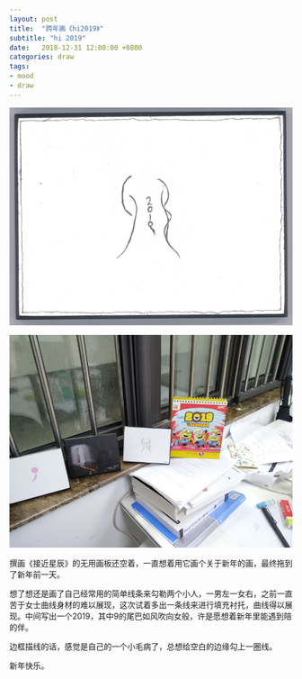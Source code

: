 ```yaml
---
layout: post
title:  "跨年画《hi2019》"
subtitle: "hi 2019"
date:   2018-12-31 12:00:00 +0800
categories: draw
tags: 
- mood
- draw
---
```





![](/img/post/hi2019/hi2019_1.png)



![](/img/post/hi2019/hi2019_2.png)



撰画《接近星辰》的无用画板还空着，一直想着用它画个关于新年的画，最终拖到了新年前一天。

想了想还是画了自己经常用的简单线条来勾勒两个小人，一男左一女右，之前一直苦于女士曲线身材的难以展现，这次试着多出一条线来进行填充衬托，曲线得以展现。中间写出一个2019，其中9的尾巴如风吹向女般，许是愿想着新年里能遇到陪的伴。

边框描线的话，感觉是自己的一个小毛病了，总想给空白的边缘勾上一圈线。

新年快乐。